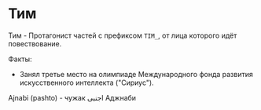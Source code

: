# Тим

Тим - Протагонист частей с префиксом `TIM_`, от лица которого идёт повествование.

Факты:
* Занял третье место на олимпиаде Международного фонда развития искусственного интеллекта ("Сириус").

Ajnabi (pashto) - чужак
اجنبی
Аджнаби
